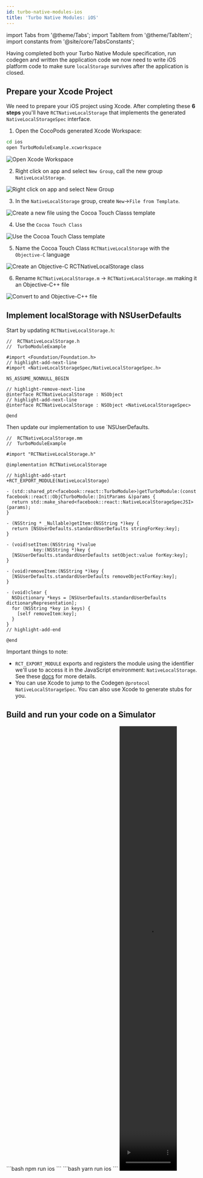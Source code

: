 ```yaml
---
id: turbo-native-modules-ios
title: 'Turbo Native Modules: iOS'
---
```


import Tabs from '@theme/Tabs'; import TabItem from '@theme/TabItem'; import constants from '@site/core/TabsConstants';

Having completed both your Turbo Native Module specification, run codegen and written the application code we now need to write iOS platform code to make sure `localStorage` survives after the application is closed.

## Prepare your Xcode Project

We need to prepare your iOS project using Xcode. After completing these **6 steps** you'll have `RCTNativeLocalStorage` that implements the generated `NativeLocalStorageSpec` interface.

1. Open the CocoPods generated Xcode Workspace:

```bash
cd ios
open TurboModuleExample.xcworkspace
```

<img class="half-size" alt="Open Xcode Workspace" src="/docs/assets/turbo-native-modules/xcode/1.webp" />

2. Right click on app and select <code>New Group</code>, call the new group `NativeLocalStorage`.

<img class="half-size" alt="Right click on app and select New Group" src="/docs/assets/turbo-native-modules/xcode/2.webp" />

3. In the `NativeLocalStorage` group, create <code>New</code>→<code>File from Template</code>.

<img class="half-size" alt="Create a new file using the Cocoa Touch Classs template" src="/docs/assets/turbo-native-modules/xcode/3.webp" />

4. Use the <code>Cocoa Touch Class</code>

<img class="half-size" alt="Use the Cocoa Touch Class template" src="/docs/assets/turbo-native-modules/xcode/4.webp"  />

5. Name the Cocoa Touch Class <code>RCTNativeLocalStorage</code> with the <code>Objective-C</code> language

<img class="half-size" alt="Create an Objective-C RCTNativeLocalStorage class" src="/docs/assets/turbo-native-modules/xcode/4.webp" />

6. Rename <code>RCTNativeLocalStorage.m</code> → <code>RCTNativeLocalStorage.mm</code> making it an Objective-C++ file

<img class="half-size" alt="Convert to and Objective-C++ file" src="/docs/assets/turbo-native-modules/xcode/5.webp" />

## Implement localStorage with NSUserDefaults

Start by updating `RCTNativeLocalStorage.h`:

```objc
//  RCTNativeLocalStorage.h
//  TurboModuleExample

#import <Foundation/Foundation.h>
// highlight-add-next-line
#import <NativeLocalStorageSpec/NativeLocalStorageSpec.h>

NS_ASSUME_NONNULL_BEGIN

// highlight-remove-next-line
@interface RCTNativeLocalStorage : NSObject
// highlight-add-next-line
@interface RCTNativeLocalStorage : NSObject <NativeLocalStorageSpec>

@end
```

Then update our implementation to use `NSUserDefaults.

```objc
//  RCTNativeLocalStorage.mm
//  TurboModuleExample

#import "RCTNativeLocalStorage.h"

@implementation RCTNativeLocalStorage

// highlight-add-start
+RCT_EXPORT_MODULE(NativeLocalStorage)

- (std::shared_ptr<facebook::react::TurboModule>)getTurboModule:(const facebook::react::ObjCTurboModule::InitParams &)params {
  return std::make_shared<facebook::react::NativeLocalStorageSpecJSI>(params);
}

- (NSString * _Nullable)getItem:(NSString *)key {
  return [NSUserDefaults.standardUserDefaults stringForKey:key];
}

- (void)setItem:(NSString *)value
          key:(NSString *)key {
  [NSUserDefaults.standardUserDefaults setObject:value forKey:key];
}

- (void)removeItem:(NSString *)key {
  [NSUserDefaults.standardUserDefaults removeObjectForKey:key];
}

- (void)clear {
  NSDictionary *keys = [NSUserDefaults.standardUserDefaults dictionaryRepresentation];
  for (NSString *key in keys) {
    [self removeItem:key];
  }
}
// highlight-add-end

@end
```

Important things to note:

- `RCT_EXPORT_MODULE` exports and registers the module using the identifier we'll use to access it in the JavaScript environment: `NativeLocalStorage`. See these [docs](./legacy/native-modules-ios#module-name) for more details.
- You can use Xcode to jump to the Codegen `@protocol NativeLocalStorageSpec`. You can also use Xcode to generate stubs for you.

## Build and run your code on a Simulator

<Tabs groupId="package-manager" queryString defaultValue={constants.defaultPackageManager} values={constants.packageManagers}>
<TabItem value="npm">
```bash
npm run ios
```
</TabItem>
<TabItem value="yarn">
```bash
yarn run ios
```
</TabItem>
</Tabs>

<video width="30%" height="30%" playsinline="true" autoplay="true" muted="true" loop="true">
    <source src="/docs/assets/turbo-native-modules/turbo-native-modules-ios.webm" type="video/webm" />
    <source src="/docs/assets/turbo-native-modules/turbo-native-modules-ios.mp4" type="video/mp4" />
</video>
